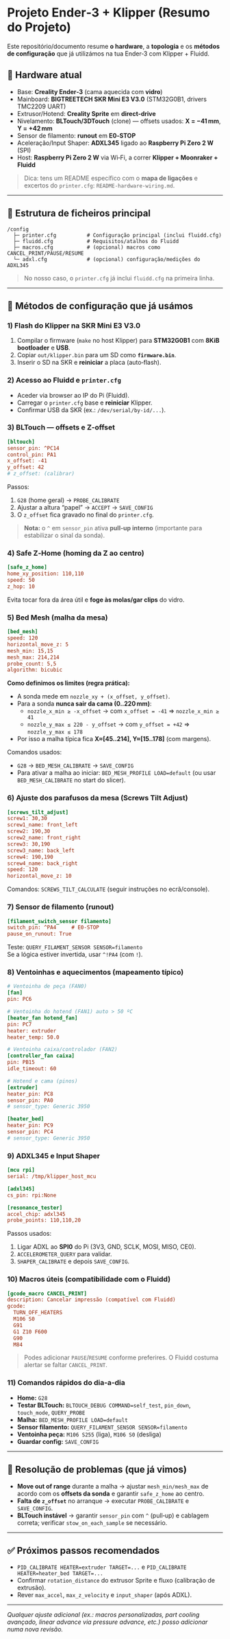 # Projeto Ender‑3 + Klipper (Resumo do Projeto)

Este repositório/documento resume **o hardware**, a **topologia** e os **métodos de configuração** que já utilizámos na tua Ender‑3 com Klipper + Fluidd.

## 🧰 Hardware atual
- Base: **Creality Ender‑3** (cama aquecida com **vidro**)
- Mainboard: **BIGTREETECH SKR Mini E3 V3.0** (STM32G0B1, drivers TMC2209 UART)
- Extrusor/Hotend: **Creality Sprite** em **direct‑drive**
- Nivelamento: **BLTouch/3DTouch** (clone) — offsets usados: **X = −41 mm**, **Y = +42 mm**
- Sensor de filamento: **runout** em **E0‑STOP**
- Aceleração/Input Shaper: **ADXL345** ligado ao **Raspberry Pi Zero 2 W** (SPI)
- Host: **Raspberry Pi Zero 2 W** via Wi‑Fi, a correr **Klipper + Moonraker + Fluidd**

> Dica: tens um README específico com o **mapa de ligações** e excertos do `printer.cfg`: `README-hardware-wiring.md`.

---

## 🧩 Estrutura de ficheiros principal
```
/config
  ├─ printer.cfg          # Configuração principal (inclui fluidd.cfg)
  ├─ fluidd.cfg           # Requisitos/atalhos do Fluidd
  ├─ macros.cfg           # (opcional) macros como CANCEL_PRINT/PAUSE/RESUME
  └─ adxl.cfg             # (opcional) configuração/medições do ADXL345
```
> No nosso caso, o `printer.cfg` já inclui `fluidd.cfg` na primeira linha.

---

## 🔧 Métodos de configuração que já usámos

### 1) Flash do Klipper na SKR Mini E3 V3.0
1. Compilar o firmware (`make` no host Klipper) para **STM32G0B1** com **8KiB bootloader** e **USB**.
2. Copiar `out/klipper.bin` para um SD como **`firmware.bin`**.
3. Inserir o SD na SKR e **reiniciar** a placa (auto‑flash).

### 2) Acesso ao Fluidd e `printer.cfg`
- Aceder via browser ao IP do Pi (Fluidd).
- Carregar o `printer.cfg` base e **reiniciar** Klipper.
- Confirmar USB da SKR (ex.: `/dev/serial/by-id/...`).

### 3) BLTouch — offsets e Z‑offset
```ini
[bltouch]
sensor_pin: ^PC14
control_pin: PA1
x_offset: -41
y_offset: 42
# z_offset: (calibrar)
```
Passos:
1. `G28` (home geral) → `PROBE_CALIBRATE`
2. Ajustar a altura “papel” → `ACCEPT` → `SAVE_CONFIG`
3. O `z_offset` fica gravado no final do `printer.cfg`.

> **Nota:** o `^` em `sensor_pin` ativa **pull‑up interno** (importante para estabilizar o sinal da sonda).

### 4) Safe Z‑Home (homing da Z ao centro)
```ini
[safe_z_home]
home_xy_position: 110,110
speed: 50
z_hop: 10
```
Evita tocar fora da área útil e **foge às molas/gar clips** do vidro.

### 5) Bed Mesh (malha da mesa)
```ini
[bed_mesh]
speed: 120
horizontal_move_z: 5
mesh_min: 15,15
mesh_max: 214,214
probe_count: 5,5
algorithm: bicubic
```
**Como definimos os limites (regra prática):**
- A sonda mede em `nozzle_xy + (x_offset, y_offset)`.
- Para a sonda **nunca sair da cama (0..220 mm)**:
  - `nozzle_x_min ≥ -x_offset` → com `x_offset = -41` ⇒ `nozzle_x_min ≥ 41`
  - `nozzle_y_max ≤ 220 - y_offset` → com `y_offset = +42` ⇒ `nozzle_y_max ≤ 178`
- Por isso a malha típica fica **X≈[45..214], Y≈[15..178]** (com margens).

Comandos usados:
- `G28` → `BED_MESH_CALIBRATE` → `SAVE_CONFIG`  
- Para ativar a malha ao iniciar: `BED_MESH_PROFILE LOAD=default` (ou usar `BED_MESH_CALIBRATE` no start do slicer).

### 6) Ajuste dos parafusos da mesa (Screws Tilt Adjust)
```ini
[screws_tilt_adjust]
screw1: 30,30
screw1_name: front_left
screw2: 190,30
screw2_name: front_right
screw3: 30,190
screw3_name: back_left
screw4: 190,190
screw4_name: back_right
speed: 120
horizontal_move_z: 10
```
Comandos: `SCREWS_TILT_CALCULATE` (seguir instruções no ecrã/console).

### 7) Sensor de filamento (runout)
```ini
[filament_switch_sensor filamento]
switch_pin: ^PA4     # E0‑STOP
pause_on_runout: True
```
Teste: `QUERY_FILAMENT_SENSOR SENSOR=filamento`  
Se a lógica estiver invertida, usar `^!PA4` (com `!`).

### 8) Ventoinhas e aquecimentos (mapeamento típico)
```ini
# Ventoinha de peça (FAN0)
[fan]
pin: PC6

# Ventoinha do hotend (FAN1) auto > 50 ºC
[heater_fan hotend_fan]
pin: PC7
heater: extruder
heater_temp: 50.0

# Ventoinha caixa/controlador (FAN2)
[controller_fan caixa]
pin: PB15
idle_timeout: 60

# Hotend e cama (pinos)
[extruder]
heater_pin: PC8
sensor_pin: PA0
# sensor_type: Generic 3950

[heater_bed]
heater_pin: PC9
sensor_pin: PC4
# sensor_type: Generic 3950
```

### 9) ADXL345 e Input Shaper
```ini
[mcu rpi]
serial: /tmp/klipper_host_mcu

[adxl345]
cs_pin: rpi:None

[resonance_tester]
accel_chip: adxl345
probe_points: 110,110,20
```
Passos usados:
1. Ligar ADXL ao **SPI0** do Pi (3V3, GND, SCLK, MOSI, MISO, CE0).
2. `ACCELEROMETER_QUERY` para validar.
3. `SHAPER_CALIBRATE` e depois `SAVE_CONFIG`.

### 10) Macros úteis (compatibilidade com o Fluidd)
```ini
[gcode_macro CANCEL_PRINT]
description: Cancelar impressão (compatível com Fluidd)
gcode:
  TURN_OFF_HEATERS
  M106 S0
  G91
  G1 Z10 F600
  G90
  M84
```
> Podes adicionar `PAUSE`/`RESUME` conforme preferires. O Fluidd costuma alertar se faltar `CANCEL_PRINT`.

### 11) Comandos rápidos do dia‑a‑dia
- **Home:** `G28`
- **Testar BLTouch:** `BLTOUCH_DEBUG COMMAND=self_test`, `pin_down`, `touch_mode`, `QUERY_PROBE`
- **Malha:** `BED_MESH_PROFILE LOAD=default`
- **Sensor filamento:** `QUERY_FILAMENT_SENSOR SENSOR=filamento`
- **Ventoinha peça:** `M106 S255` (liga), `M106 S0` (desliga)
- **Guardar config:** `SAVE_CONFIG`

---

## 🧯 Resolução de problemas (que já vimos)
- **Move out of range** durante a malha → ajustar `mesh_min/mesh_max` de acordo com os **offsets da sonda** e garantir `safe_z_home` ao centro.
- **Falta de `z_offset`** no arranque → executar `PROBE_CALIBRATE` e `SAVE_CONFIG`.
- **BLTouch instável** → garantir `sensor_pin` com `^` (pull‑up) e cablagem correta; verificar `stow_on_each_sample` se necessário.

---

## ✅ Próximos passos recomendados
- `PID_CALIBRATE HEATER=extruder TARGET=...` e `PID_CALIBRATE HEATER=heater_bed TARGET=...`
- Confirmar `rotation_distance` do extrusor Sprite e fluxo (calibração de extrusão).
- Rever `max_accel`, `max_z_velocity` e `input_shaper` (após ADXL).

---

*Qualquer ajuste adicional (ex.: macros personalizadas, part cooling avançado, linear advance via pressure advance, etc.) posso adicionar numa nova revisão.*

